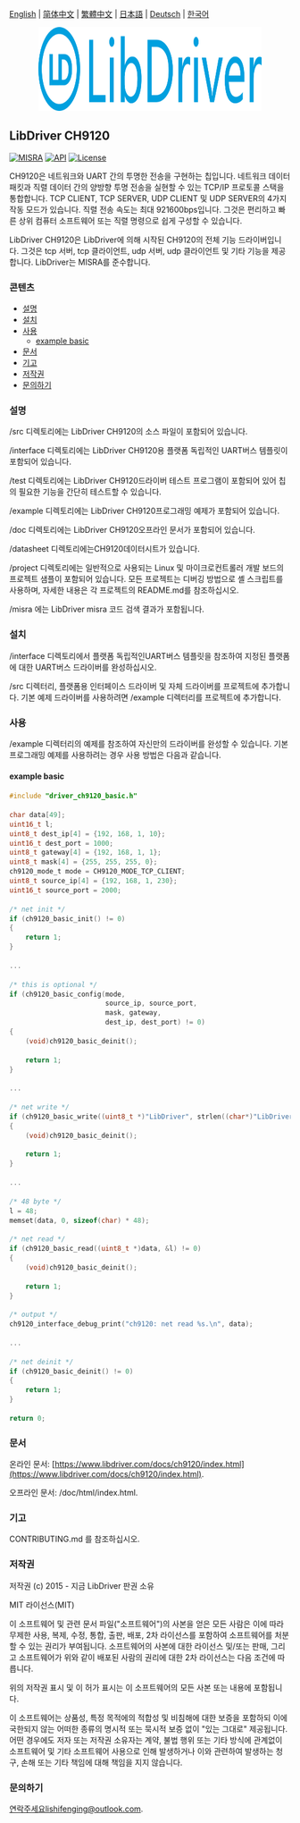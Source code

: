 [English](/README.md) | [ 简体中文](/README_zh-Hans.md) | [繁體中文](/README_zh-Hant.md) | [日本語](/README_ja.md) | [Deutsch](/README_de.md) | [한국어](/README_ko.md)

<div align=center>
<img src="/doc/image/logo.svg" width="400" height="150"/>
</div>

## LibDriver CH9120

[![MISRA](https://img.shields.io/badge/misra-compliant-brightgreen.svg)](/misra/README.md) [![API](https://img.shields.io/badge/api-reference-blue.svg)](https://www.libdriver.com/docs/ch9120/index.html) [![License](https://img.shields.io/badge/license-MIT-brightgreen.svg)](/LICENSE)

CH9120은 네트워크와 UART 간의 투명한 전송을 구현하는 칩입니다. 네트워크 데이터 패킷과 직렬 데이터 간의 양방향 투명 전송을 실현할 수 있는 TCP/IP 프로토콜 스택을 통합합니다. TCP CLIENT, TCP SERVER, UDP CLIENT 및 UDP SERVER의 4가지 작동 모드가 있습니다. 직렬 전송 속도는 최대 921600bps입니다. 그것은 편리하고 빠른 상위 컴퓨터 소프트웨어 또는 직렬 명령으로 쉽게 구성할 수 있습니다.

LibDriver CH9120은 LibDriver에 의해 시작된 CH9120의 전체 기능 드라이버입니다. 그것은 tcp 서버, tcp 클라이언트, udp 서버, udp 클라이언트 및 기타 기능을 제공합니다. LibDriver는 MISRA를 준수합니다.

### 콘텐츠

  - [설명](#설명)
  - [설치](#설치)
  - [사용](#사용)
    - [example basic](#example-basic)
  - [문서](#문서)
  - [기고](#기고)
  - [저작권](#저작권)
  - [문의하기](#문의하기)

### 설명

/src 디렉토리에는 LibDriver CH9120의 소스 파일이 포함되어 있습니다.

/interface 디렉토리에는 LibDriver CH9120용 플랫폼 독립적인 UART버스 템플릿이 포함되어 있습니다.

/test 디렉토리에는 LibDriver CH9120드라이버 테스트 프로그램이 포함되어 있어 칩의 필요한 기능을 간단히 테스트할 수 있습니다.

/example 디렉토리에는 LibDriver CH9120프로그래밍 예제가 포함되어 있습니다.

/doc 디렉토리에는 LibDriver CH9120오프라인 문서가 포함되어 있습니다.

/datasheet 디렉토리에는CH9120데이터시트가 있습니다.

/project 디렉토리에는 일반적으로 사용되는 Linux 및 마이크로컨트롤러 개발 보드의 프로젝트 샘플이 포함되어 있습니다. 모든 프로젝트는 디버깅 방법으로 셸 스크립트를 사용하며, 자세한 내용은 각 프로젝트의 README.md를 참조하십시오.

/misra 에는 LibDriver misra 코드 검색 결과가 포함됩니다.

### 설치

/interface 디렉토리에서 플랫폼 독립적인UART버스 템플릿을 참조하여 지정된 플랫폼에 대한 UART버스 드라이버를 완성하십시오.

/src 디렉터리, 플랫폼용 인터페이스 드라이버 및 자체 드라이버를 프로젝트에 추가합니다. 기본 예제 드라이버를 사용하려면 /example 디렉터리를 프로젝트에 추가합니다.

### 사용

/example 디렉터리의 예제를 참조하여 자신만의 드라이버를 완성할 수 있습니다. 기본 프로그래밍 예제를 사용하려는 경우 사용 방법은 다음과 같습니다.

#### example basic

```C
#include "driver_ch9120_basic.h"

char data[49];
uint16_t l;
uint8_t dest_ip[4] = {192, 168, 1, 10};
uint16_t dest_port = 1000;
uint8_t gateway[4] = {192, 168, 1, 1};
uint8_t mask[4] = {255, 255, 255, 0};
ch9120_mode_t mode = CH9120_MODE_TCP_CLIENT;
uint8_t source_ip[4] = {192, 168, 1, 230};
uint16_t source_port = 2000;

/* net init */
if (ch9120_basic_init() != 0)
{
    return 1;
}

...
    
/* this is optional */
if (ch9120_basic_config(mode,
                        source_ip, source_port, 
                        mask, gateway,
                        dest_ip, dest_port) != 0)
{
    (void)ch9120_basic_deinit();
    
    return 1;
}

...
    
/* net write */
if (ch9120_basic_write((uint8_t *)"LibDriver", strlen((char*)"LibDriver")) != 0)
{
    (void)ch9120_basic_deinit();
    
    return 1;
}

...

/* 48 byte */
l = 48;
memset(data, 0, sizeof(char) * 48);

/* net read */
if (ch9120_basic_read((uint8_t *)data, &l) != 0)
{
    (void)ch9120_basic_deinit();
    
    return 1;
}

/* output */
ch9120_interface_debug_print("ch9120: net read %s.\n", data);

...
    
/* net deinit */
if (ch9120_basic_deinit() != 0)
{
    return 1;
}

return 0;
```

### 문서

온라인 문서: [https://www.libdriver.com/docs/ch9120/index.html](https://www.libdriver.com/docs/ch9120/index.html).

오프라인 문서: /doc/html/index.html.

### 기고

CONTRIBUTING.md 를 참조하십시오.

### 저작권

저작권 (c) 2015 - 지금 LibDriver 판권 소유

MIT 라이선스(MIT)

이 소프트웨어 및 관련 문서 파일("소프트웨어")의 사본을 얻은 모든 사람은 이에 따라 무제한 사용, 복제, 수정, 통합, 출판, 배포, 2차 라이선스를 포함하여 소프트웨어를 처분할 수 있는 권리가 부여됩니다. 소프트웨어의 사본에 대한 라이선스 및/또는 판매, 그리고 소프트웨어가 위와 같이 배포된 사람의 권리에 대한 2차 라이선스는 다음 조건에 따릅니다.

위의 저작권 표시 및 이 허가 표시는 이 소프트웨어의 모든 사본 또는 내용에 포함됩니다.

이 소프트웨어는 상품성, 특정 목적에의 적합성 및 비침해에 대한 보증을 포함하되 이에 국한되지 않는 어떠한 종류의 명시적 또는 묵시적 보증 없이 "있는 그대로" 제공됩니다. 어떤 경우에도 저자 또는 저작권 소유자는 계약, 불법 행위 또는 기타 방식에 관계없이 소프트웨어 및 기타 소프트웨어 사용으로 인해 발생하거나 이와 관련하여 발생하는 청구, 손해 또는 기타 책임에 대해 책임을 지지 않습니다.

### 문의하기

연락주세요lishifenging@outlook.com.